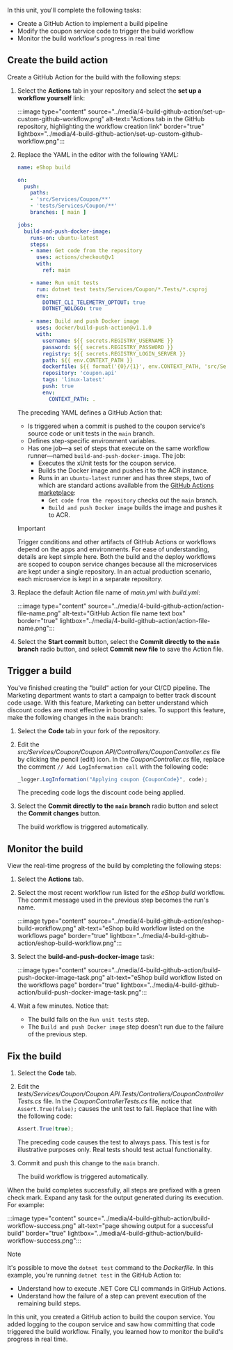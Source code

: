 In this unit, you'll complete the following tasks:

- Create a GitHub Action to implement a build pipeline
- Modify the coupon service code to trigger the build workflow
- Monitor the build workflow's progress in real time

## Create the build action

Create a GitHub Action for the build with the following steps:

1. Select the **Actions** tab in your repository and select the **set up a workflow yourself** link:

    :::image type="content" source="../media/4-build-github-action/set-up-custom-github-workflow.png" alt-text="Actions tab in the GitHub repository, highlighting the workflow creation link" border="true" lightbox="../media/4-build-github-action/set-up-custom-github-workflow.png":::

1. Replace the YAML in the editor with the following YAML:

    ```yml
    name: eShop build

    on:
      push:
        paths:
        - 'src/Services/Coupon/**'
        - 'tests/Services/Coupon/**'
        branches: [ main ]

    jobs:
      build-and-push-docker-image:
        runs-on: ubuntu-latest
        steps:
        - name: Get code from the repository
          uses: actions/checkout@v1
          with:
            ref: main

        - name: Run unit tests
          run: dotnet test tests/Services/Coupon/*.Tests/*.csproj
          env:
            DOTNET_CLI_TELEMETRY_OPTOUT: true
            DOTNET_NOLOGO: true

        - name: Build and push Docker image
          uses: docker/build-push-action@v1.1.0
          with:
            username: ${{ secrets.REGISTRY_USERNAME }}
            password: ${{ secrets.REGISTRY_PASSWORD }}
            registry: ${{ secrets.REGISTRY_LOGIN_SERVER }}
            path: ${{ env.CONTEXT_PATH }}
            dockerfile: ${{ format('{0}/{1}', env.CONTEXT_PATH, 'src/Services/Coupon/Coupon.API/Dockerfile.acr') }}
            repository: 'coupon.api'
            tags: 'linux-latest'
            push: true
            env:
              CONTEXT_PATH: .
    ```

    The preceding YAML defines a GitHub Action that:

    - Is triggered when a commit is pushed to the coupon service's source code or unit tests in the `main` branch.
    - Defines step-specific environment variables.
    - Has one job&mdash;a set of steps that execute on the same workflow runner&mdash;named `build-and-push-docker-image`. The job:
        - Executes the xUnit tests for the coupon service.
        - Builds the Docker image and pushes it to the ACR instance.
        - Runs in an `ubuntu-latest` runner and has three steps, two of which are standard actions available from the [GitHub Actions marketplace](https://github.com/marketplace?type=actions):
            - `Get code from the repository` checks out the `main` branch.
            - `Build and push Docker image` builds the image and pushes it to ACR.

    > [!IMPORTANT]
    > Trigger conditions and other artifacts of GitHub Actions or workflows depend on the apps and environments. For ease of understanding, details are kept simple here. Both the build and the deploy workflows are scoped to coupon service changes because all the microservices are kept under a single repository. In an actual production scenario, each microservice is kept in a separate repository.

1. Replace the default Action file name of *main.yml* with *build.yml*:

    :::image type="content" source="../media/4-build-github-action/action-file-name.png" alt-text="GitHub Action file name text box" border="true" lightbox="../media/4-build-github-action/action-file-name.png":::

1. Select the **Start commit** button, select the **Commit directly to the `main` branch** radio button, and select **Commit new file** to save the Action file.

## Trigger a build

You've finished creating the "build" action for your CI/CD pipeline. The Marketing department wants to start a campaign to better track discount code usage. With this feature, Marketing can better understand which discount codes are most effective in boosting sales. To support this feature, make the following changes in the `main` branch:

1. Select the **Code** tab in your fork of the repository.
1. Edit the *src/Services/Coupon/Coupon.API/Controllers/CouponController.cs* file by clicking the pencil (edit) icon. In the *CouponController.cs* file, replace the comment `// Add LogInformation call` with the following code:

    ```csharp
    _logger.LogInformation("Applying coupon {CouponCode}", code);
    ```

    The preceding code logs the discount code being applied.
1. Select the **Commit directly to the `main` branch** radio button and select the **Commit changes** button.

    The build workflow is triggered automatically.

## Monitor the build

View the real-time progress of the build by completing the following steps:

1. Select the **Actions** tab.
1. Select the most recent workflow run listed for the *eShop build* workflow. The commit message used in the previous step becomes the run's name.

    :::image type="content" source="../media/4-build-github-action/eshop-build-workflow.png" alt-text="eShop build workflow listed on the workflows page" border="true" lightbox="../media/4-build-github-action/eshop-build-workflow.png":::

1. Select the **build-and-push-docker-image** task:

    :::image type="content" source="../media/4-build-github-action/build-push-docker-image-task.png" alt-text="eShop build workflow listed on the workflows page" border="true" lightbox="../media/4-build-github-action/build-push-docker-image-task.png":::

1. Wait a few minutes. Notice that:

    - The build fails on the `Run unit tests` step.
    - The `Build and push Docker image` step doesn't run due to the failure of the previous step.

## Fix the build

1. Select the **Code** tab.
1. Edit the *tests/Services/Coupon/Coupon.API.Tests/Controllers/CouponControllerTests.cs* file. In the *CouponControllerTests.cs* file, notice that `Assert.True(false);` causes the unit test to fail. Replace that line with the following code:

    ```csharp
    Assert.True(true);
    ```

    The preceding code causes the test to always pass. This test is for illustrative purposes only. Real tests should test actual functionality.
1. Commit and push this change to the `main` branch.

    The build workflow is triggered automatically.

When the build completes successfully, all steps are prefixed with a green check mark. Expand any task for the output generated during its execution. For example:

:::image type="content" source="../media/4-build-github-action/build-workflow-success.png" alt-text="page showing output for a successful build" border="true" lightbox="../media/4-build-github-action/build-workflow-success.png":::

> [!NOTE]
> It's possible to move the `dotnet test` command to the *Dockerfile*. In this example, you're running `dotnet test` in the GitHub Action to:
>
> - Understand how to execute .NET Core CLI commands in GitHub Actions.
> - Understand how the failure of a step can prevent execution of the remaining build steps.

In this unit, you created a GitHub action to build the coupon service. You added logging to the coupon service and saw how committing that code triggered the build workflow. Finally, you learned how to monitor the build's progress in real time.
